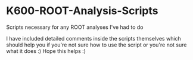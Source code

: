 # K600-ROOT-Analysis-Scripts
Scripts necessary for any ROOT analyses I've had to do


I have included detailed comments inside the scripts themselves which should help you if you're not sure how to use the script or you're not sure what it does :) Hope this helps :) 
